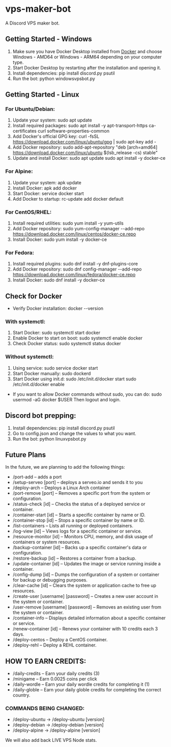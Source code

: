 # vps-maker-bot
A Discord VPS maker bot.

## Getting Started - Windows
1. Make sure you have Docker Desktop installed from [Docker](https://www.docker.com/products/docker-desktop) and choose Windows - AMD64 or Windows - ARM64 depending on your computer type.
2. Start Docker Desktop by restarting after the installation and opening it.
3. Install dependencies:
   pip install discord.py psutil
4. Run the bot:
   python windowsvpsbot.py

## Getting Started - Linux

### For Ubuntu/Debian:
1. Update your system:
   sudo apt update
2. Install required packages:
   sudo apt install -y apt-transport-https ca-certificates curl software-properties-common
3. Add Docker's official GPG key:
   curl -fsSL https://download.docker.com/linux/ubuntu/gpg | sudo apt-key add -
4. Add Docker repository:
   sudo add-apt-repository "deb [arch=amd64] https://download.docker.com/linux/ubuntu $(lsb_release -cs) stable"
5. Update and install Docker:
   sudo apt update
   sudo apt install -y docker-ce

### For Alpine:
1. Update your system:
   apk update
2. Install Docker:
   apk add docker
3. Start Docker:
   service docker start
4. Add Docker to startup:
   rc-update add docker default

### For CentOS/RHEL:
1. Install required utilities:
   sudo yum install -y yum-utils
2. Add Docker repository:
   sudo yum-config-manager --add-repo https://download.docker.com/linux/centos/docker-ce.repo
3. Install Docker:
   sudo yum install -y docker-ce

### For Fedora:
1. Install required plugins:
   sudo dnf install -y dnf-plugins-core
2. Add Docker repository:
   sudo dnf config-manager --add-repo https://download.docker.com/linux/fedora/docker-ce.repo
3. Install Docker:
   sudo dnf install -y docker-ce

## Check for Docker
- Verify Docker installation:
   docker --version

### With systemctl:
1. Start Docker:
   sudo systemctl start docker
2. Enable Docker to start on boot:
   sudo systemctl enable docker
3. Check Docker status:
   sudo systemctl status docker

### Without systemctl:
1. Using service:
   sudo service docker start
2. Start Docker manually:
   sudo dockerd
3. Start Docker using init.d:
   sudo /etc/init.d/docker start
   sudo /etc/init.d/docker enable

- If you want to allow Docker commands without sudo, you can do:
   sudo usermod -aG docker $USER
   Then logout and login.

## Discord bot prepping:
1. Install dependencies:
   pip install discord.py psutil
2. Go to config.json and change the values to what you want.
3. Run the bot:
   python linuxvpsbot.py

## Future Plans
In the future, we are planning to add the following things:

- /port-add – adds a port
- /setup-serveo [port] – deploys a serveo.io and sends it to you
- /deploy-arch – Deploys a Linux Arch container
- /port-remove [port] – Removes a specific port from the system or configuration.
- /status-check [id] – Checks the status of a deployed service or container.
- /container-start [id] – Starts a specific container by name or ID.
- /container-stop [id] – Stops a specific container by name or ID.
- /list-containers – Lists all running or deployed containers.
- /log-view [id] – Views logs for a specific container or service.
- /resource-monitor [id] – Monitors CPU, memory, and disk usage of containers or system resources.
- /backup-container [id] – Backs up a specific container's data or configuration.
- /restore-backup [id] – Restores a container from a backup.
- /update-container [id] – Updates the image or service running inside a container.
- /config-dump [id] – Dumps the configuration of a system or container for backup or debugging purposes.
- /clear-cache [id] – Clears the system or application cache to free up resources.
- /create-user [username] [password] – Creates a new user account in the system or container.
- /user-remove [username] [password] – Removes an existing user from the system or container.
- /container-info – Displays detailed information about a specific container or service.
- /renew-container [id] – Renews your container with 10 credits each 3 days.
- /deploy-centos – Deploy a CentOS container.
- /deploy-rehl – Deploy a REHL container.

## HOW TO EARN CREDITS:

- /daily-credits – Earn your daily credits (3)
- /minigame – Earn 0.0025 coins per click
- /daily-wordle – Earn your daily wordle credits for completing it (1)
- /daily-globle – Earn your daily globle credits for completing the correct country.

### COMMANDS BEING CHANGED:
- /deploy-ubuntu -> /deploy-ubuntu [version]
- /deploy-debian -> /deploy-debian [version]
- /deploy-alpine -> /deploy-alpine [version]

We will also add back LIVE VPS Node stats.
